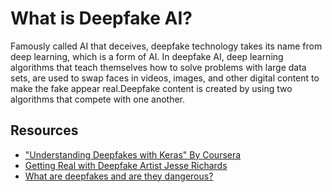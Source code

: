 # What is Deepfake AI?
Famously called AI that deceives, deepfake technology takes its name from deep learning, which is a form of AI. In deepfake AI, deep learning algorithms that teach themselves how to solve problems with large data sets, are used to swap faces in videos, images, and other digital content to make the fake appear real.Deepfake content is created by using two algorithms that compete with one another.

## Resources
- ["Understanding Deepfakes with Keras" By Coursera](https://in.coursera.org/projects/deepfakes-keras?utm_source=link&utm_medium=page_share&utm_content=pdp&utm_campaign=banner_button)
- [Getting Real with Deepfake Artist Jesse Richards](https://blog.paperspace.com/getting-real-with-deepfake-artist-jesse-richards/)
- [What are deepfakes and are they dangerous? ](https://youtu.be/pkF3m5wVUYI)
